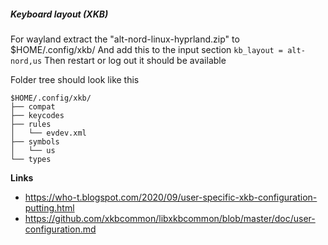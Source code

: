 ##### Keyboard layout (XKB)
For wayland extract the "alt-nord-linux-hyprland.zip" to $HOME/.config/xkb/
And add this to the input section `kb_layout = alt-nord,us`
Then restart or log out it should be available

Folder tree should look like this
```
$HOME/.config/xkb/
├── compat
├── keycodes
├── rules
│   └── evdev.xml
├── symbols
│   └── us
└── types
```

**Links**
- https://who-t.blogspot.com/2020/09/user-specific-xkb-configuration-putting.html
- https://github.com/xkbcommon/libxkbcommon/blob/master/doc/user-configuration.md
